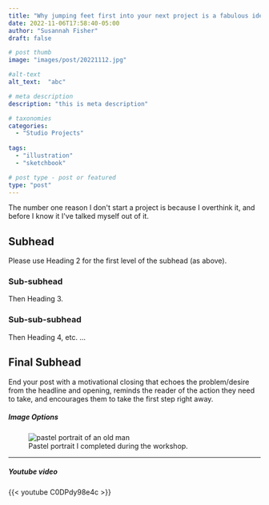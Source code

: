 ```yaml
---
title: "Why jumping feet first into your next project is a fabulous idea"
date: 2022-11-06T17:58:40-05:00
author: "Susannah Fisher"
draft: false

# post thumb
image: "images/post/20221112.jpg"

#alt-text
alt_text:  "abc"

# meta description
description: "this is meta description"

# taxonomies
categories:
  - "Studio Projects"
  
tags:
  - "illustration"
  - "sketchbook"

# post type - post or featured
type: "post"
---
```


The number one reason I don't start a project is because I overthink it, and before I know it I've talked myself out of it.  

<!--more-->

## Subhead
Please use Heading 2 for the first level of the subhead (as above).
### Sub-subhead
Then Heading 3.
### Sub-sub-subhead
Then Heading 4, etc.
...
## Final Subhead
End your post with a motivational closing that echoes the problem/desire from the headline and opening, reminds the reader of the action they need to take, and encourages them to take the first step right away.

##### Image Options

<figure>
  <img src="/images/post/20220806a.jpeg" alt="pastel portrait of an old man" title="Pastel portrait I completed during the workshop.">
  <figcaption>Pastel portrait I completed during the workshop.</figcaption>
</figure>




<hr>

##### Youtube video

{{< youtube C0DPdy98e4c >}}

